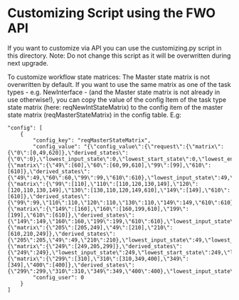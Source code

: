 # Customizing Script using the FWO API

If you want to customize via API you can use the customizing.py script in this directory.
Note: Do not change this script as it will be overwritten during next upgrade.

To customize workflow state matrices: The Master state matrix is not overwritten by default. If you want to use the same matrix as one of the task types - e.g. NewInterface - (and the Master state matrix is not already in use otherwise!), you can copy the value of the config Item of the task type state matrix (here: reqNewIntStateMatrix) to the config item of the master state matrix (reqMasterStateMatrix) in the config table. E.g:

    "config": [
        {
            "config_key": "reqMasterStateMatrix",
            "config_value": "{\"config_value\":{\"request\":{\"matrix\":{\"0\":[0,49,620]},\"derived_states\":{\"0\":0},\"lowest_input_state\":0,\"lowest_start_state\":0,\"lowest_end_state\":49,\"active\":true},\"approval\":{\"matrix\":{\"49\":[60],\"60\":[60,99,610],\"99\":[99],\"610\":[610]},\"derived_states\":{\"49\":49,\"60\":60,\"99\":99,\"610\":610},\"lowest_input_state\":49,\"lowest_start_state\":60,\"lowest_end_state\":99,\"active\":false},\"planning\":{\"matrix\":{\"99\":[110],\"110\":[110,120,130,149],\"120\":[120,110,130,149],\"130\":[130,110,120,149,610],\"149\":[149],\"610\":[610]},\"derived_states\":{\"99\":99,\"110\":110,\"120\":110,\"130\":110,\"149\":149,\"610\":610},\"lowest_input_state\":99,\"lowest_start_state\":110,\"lowest_end_state\":149,\"active\":false},\"verification\":{\"matrix\":{\"149\":[160],\"160\":[160,199,610],\"199\":[199],\"610\":[610]},\"derived_states\":{\"149\":149,\"160\":160,\"199\":199,\"610\":610},\"lowest_input_state\":149,\"lowest_start_state\":160,\"lowest_end_state\":199,\"active\":false},\"implementation\":{\"matrix\":{\"205\":[205,249],\"49\":[210],\"210\":[610,210,249]},\"derived_states\":{\"205\":205,\"49\":49,\"210\":210},\"lowest_input_state\":49,\"lowest_start_state\":205,\"lowest_end_state\":249,\"active\":true},\"review\":{\"matrix\":{\"249\":[249,205,299]},\"derived_states\":{\"249\":249},\"lowest_input_state\":249,\"lowest_start_state\":249,\"lowest_end_state\":299,\"active\":true},\"recertification\":{\"matrix\":{\"299\":[310],\"310\":[310,349,400],\"349\":[349],\"400\":[400]},\"derived_states\":{\"299\":299,\"310\":310,\"349\":349,\"400\":400},\"lowest_input_state\":299,\"lowest_start_state\":310,\"lowest_end_state\":349,\"active\":false}}}",
            "config_user": 0
        }
    ]
